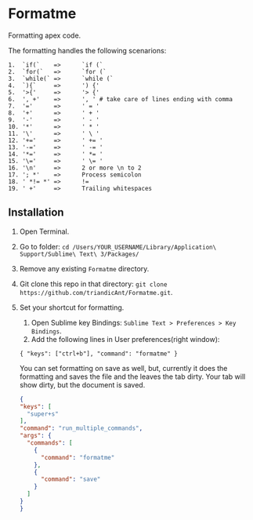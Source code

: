 # Formatme
Formatting apex code.

The formatting handles the following scenarions:
```unix
1.  `if(`    =>      `if (`
2.  `for(`   =>      `for (`
3.  `while(` =>      `while (`
4.  `){`     =>      ') {'
5.  '>{'     =>      '> {'
6.  ', +'    =>      ', ' # take care of lines ending with comma
7.  '='      =>      ' = '
8.  '+'      =>      ' + '
9.  '-'      =>      ' - '
10. '*'      =>      ' * '
11. '\'      =>      ' \ '
12. '+='     =>      ' += '
13. '-='     =>      ' -= '
14. '*='     =>      ' *= '
15. '\='     =>      ' \= '
16. '\n'     =>      2 or more \n to 2
17. '; *'    =>      Process semicolon
18. ' *!= *' =>      !=
19. ' +'     =>      Trailing whitespaces
```

## Installation
1. Open Terminal.
2. Go to folder: `cd /Users/YOUR_USERNAME/Library/Application\ Support/Sublime\ Text\ 3/Packages/`
3. Remove any existing `Formatme` directory.
4. Git clone this repo in that directory: `git clone https://github.com/triandicAnt/Formatme.git`.
5. Set your shortcut for formatting.
    1. Open Sublime key Bindings: `Sublime Text > Preferences > Key Bindings`.
    2. Add the following lines in User preferences(right window):
    
      `{ "keys": ["ctrl+b"], "command": "formatme" }`
      
      You can set formatting on save as well, but, currently it does the formatting and saves the file and the leaves the tab dirty. Your tab will show dirty, but the document is saved.
      ```json
      {
      "keys": [
        "super+s"
      ],
      "command": "run_multiple_commands",
      "args": {
        "commands": [
          {
            "command": "formatme"
          },
          {
            "command": "save"
          }
        ]
      }
    }
    ```
      
